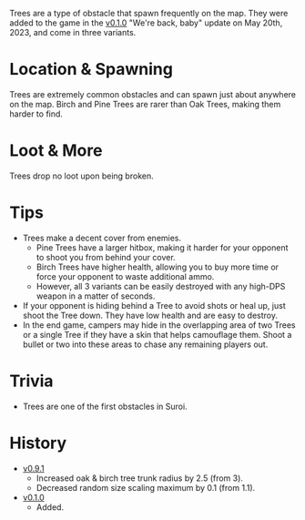 Trees are a type of obstacle that spawn frequently on the map. They were added to the game in the [v0.1.0](https://github.com/HasangerGames/suroi/releases/tag/v0.1.0) "We're back, baby" update on May 20th, 2023, and come in three variants.

# Location & Spawning

Trees are extremely common obstacles and can spawn just about anywhere on the map. Birch and Pine Trees are rarer than Oak Trees, making them harder to find.

# Loot & More

Trees drop no loot upon being broken.

# Tips

- Trees make a decent cover from enemies.
  - Pine Trees have a larger hitbox, making it harder for your opponent to shoot you from behind your cover.
  - Birch Trees have higher health, allowing you to buy more time or force your opponent to waste additional ammo.
  - However, all 3 variants can be easily destroyed with any high-DPS weapon in a matter of seconds.
- If your opponent is hiding behind a Tree to avoid shots or heal up, just shoot the Tree down. They have low health and are easy to destroy.
- In the end game, campers may hide in the overlapping area of two Trees or a single Tree if they have a skin that helps camouflage them. Shoot a bullet or two into these areas to chase any remaining players out.

# Trivia

- Trees are one of the first obstacles in Suroi.

# History

- [v0.9.1](https://github.com/HasangerGames/suroi/releases/tag/v0.9.1)
  - Increased oak & birch tree trunk radius by 2.5 (from 3).
  - Decreased random size scaling maximum by 0.1 (from 1.1).
- [v0.1.0](https://github.com/HasangerGames/suroi/releases/tag/v0.1.0)
  - Added.
